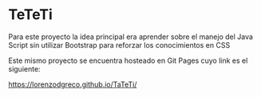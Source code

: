 # TeTeTi

Para este proyecto la idea principal era aprender sobre el manejo del Java Script sin utilizar Bootstrap para reforzar los conocimientos en CSS

Este mismo proyecto se encuentra hosteado en Git Pages cuyo link es el siguiente:

https://lorenzodgreco.github.io/TaTeTi/
